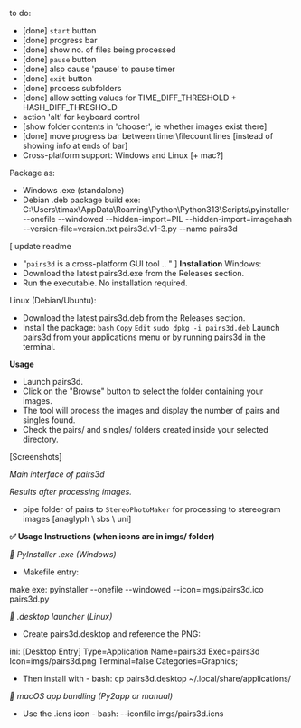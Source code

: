 to do:
- [done] `start` button
- [done] progress bar
- [done] show no. of files being processed
- [done] `pause` button
- [done] also cause 'pause' to pause timer
- [done] `exit` button
- [done] process subfolders
- [done] allow setting values for TIME_DIFF_THRESHOLD + HASH_DIFF_THRESHOLD
- action 'alt' for keyboard control
- [show folder contents in 'chooser', ie whether images exist there]
- [done] move progress bar between timer\filecount lines
   [instead of showing info at ends of bar]
- Cross-platform support: Windows and Linux [+ mac?]


Package as:
- Windows .exe (standalone)
- Debian .deb package
build exe: 
C:\Users\timax\AppData\Roaming\Python\Python313\Scripts\pyinstaller --onefile --windowed --hidden-import=PIL --hidden-import=imagehash --version-file=version.txt pairs3d.v1-3.py --name pairs3d

[
    update readme
 - "`pairs3d` is a cross-platform GUI tool .. "
 ]
 __Installation__
Windows:
- Download the latest pairs3d.exe from the Releases section.
- Run the executable. No installation required.

Linux (Debian/Ubuntu):
- Download the latest pairs3d.deb from the Releases section.
- Install the package:
`bash`
`Copy`
`Edit`
`sudo dpkg -i pairs3d.deb`
  Launch pairs3d from your applications menu or by running pairs3d in the terminal.

 __Usage__
- Launch pairs3d.
- Click on the "Browse" button to select the folder containing your images.
- The tool will process the images and display the number of pairs and singles found.
- Check the pairs/ and singles/ folders created inside your selected directory.

[Screenshots]

  *Main interface of pairs3d*

  *Results after processing images.*



- pipe folder of pairs to `StereoPhotoMaker` for processing to stereogram images
   [anaglyph \ sbs \ uni]



__✅ Usage Instructions (when icons are in imgs/ folder)__


*🔧 PyInstaller .exe (Windows)*
- Makefile entry:

make
exe:
	pyinstaller --onefile --windowed --icon=imgs/pairs3d.ico pairs3d.py

*🐧 .desktop launcher (Linux)*
- Create pairs3d.desktop and reference the PNG:

ini:
[Desktop Entry]
Type=Application
Name=pairs3d
Exec=pairs3d
Icon=imgs/pairs3d.png
Terminal=false
Categories=Graphics;

- Then install with -
bash:
cp pairs3d.desktop ~/.local/share/applications/

*🍎 macOS app bundling (Py2app or manual)*
- Use the .icns icon -
bash:
--iconfile imgs/pairs3d.icns
